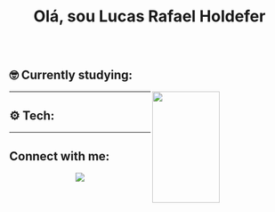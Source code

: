 <h1 align="center">Olá, sou Lucas Rafael Holdefer</h1>
  
  ##
 
<br>

## 🤓 Currently studying:

<img align="right" width="49%" height="200px" src="https://media.giphy.com/media/iIqmM5tTjmpOB9mpbn/giphy.gif"/>

<!-- 
<div align="center">
  <a href="https://github.com/MoisesTeixeira">
</div> -->
 
<hr>

## ⚙️ Tech:	
<!-- 	
<div style="display: inline_block">
  <img align="right" width="49%" height="200px" src="https://media.giphy.com/media/KectFFTAPZjyQ73mfd/giphy.gif"/>
  <img align="center" alt="Mois-javascript" height="30" width="40" src="https://raw.githubusercontent.com/devicons/devicon/master/icons/javascript/javascript-original.svg">
  <hr>
  <img align="center" alt="Mois-HTML" height="30" width="40" src="https://raw.githubusercontent.com/devicons/devicon/master/icons/html5/html5-original.svg">
  <img align="center" alt="Mois-CSS" height="30" width="40" src="https://raw.githubusercontent.com/devicons/devicon/master/icons/css3/css3-original.svg">
  <hr>
  <img align="center" alt="Mois-Linux" height="30" width="40" src="https://raw.githubusercontent.com/devicons/devicon/master/icons/linux/linux-original.svg">
  <img align="center" alt="Mois-Git" height="30" width="40" src="https://raw.githubusercontent.com/devicons/devicon/master/icons/git/git-original.svg">
  <img align="center" alt="Mois-Visual-Studio-Code" height="30" width="40" src="https://raw.githubusercontent.com/devicons/devicon/master/icons/vscode/vscode-original.svg">
</div> -->
 
<hr>

## Connect with me:
 
<div align="center"> 
  <a href="https://www.linkedin.com/in/lucas-rafael-holdefer/" target="_blank"><img src="https://img.shields.io/badge/-LinkedIn-%230077B5?style=for-the-badge&logo=linkedin&logoColor=white" target="_blank"></a>
</div>
